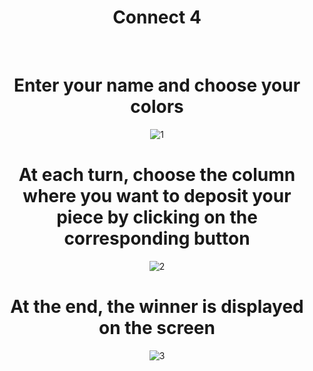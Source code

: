 <div align="center">

# Connect 4

<br/>
  
# Enter your name and choose your colors
  
![1](https://user-images.githubusercontent.com/120946916/234656667-8330346a-5bc7-4245-be29-54cacf688799.png)
  
# At each turn, choose the column where you want to deposit your piece by clicking on the corresponding button
  
![2](https://user-images.githubusercontent.com/120946916/234656907-9a42c80d-e11b-4d7b-a28f-f27cde61c736.png)

# At the end, the winner is displayed on the screen

![3](https://user-images.githubusercontent.com/120946916/234657017-072663f0-831c-41fe-950e-0d432003df23.png)

</div>
